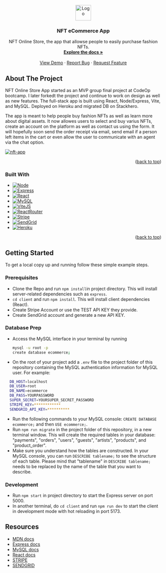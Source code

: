 <a name="readme-top"></a>

<!-- PROJECT LOGO -->
<div align="center">
  <a href="https://github.com/PaulaBurgheleaGithub/e-Commerce-App">
    <img src="https://github.com/PaulaBurgheleaGithub/e-Commerce-App/blob/main/client/nft.svg" alt="Logo" width="50" height="50">
  </a>

<h3 align="center">NFT eCommerce App</h3>

  <p align="center">
    NFT Online Store, the app that allowse people to easily purchase fashion NFTs.
    <br />
    <a href="https://github.com/PaulaBurgheleaGithub/e-Commerce-App/wiki"><strong>Explore the docs »</strong></a>
    <br />
    <br />
    <a href="https://desolate-harbor-25583-d0e8904996eb.herokuapp.com">View Demo</a>
    ·
    <a href="https://github.com/users/PaulaBurgheleaGithub/projects/3">Report Bug</a>
    ·
    <a href="https://github.com/users/PaulaBurgheleaGithub/projects/3">Request Feature</a>
  </p>
</div>

<!-- ABOUT THE PROJECT -->
## About The Project

NFT Online Store App started as an MVP group final project at CodeOp bootcamp. I later forkedt the project and continue to work on design as well as new features.
The full-stack app is built using React, Node/Express, Vite, and MySQL.
Deployed on Heroku and migrated DB on Stackhero.

The app is meant to help people buy fashion NFTs as well as learn more about digital assets. It now allowes users to select and buy varius NFTs, create an account on the platform as well as contact us using the form. It will hopefully soon send the order receipt via email, send email if a person left items in the cart or even allow the user to communicate with an agent via the chat option.

[![nft-app][product-screenshot]][product-screenshot]


<p align="right">(<a href="#readme-top">back to top</a>)</p>

### Built With

* [![Node][NodeJS]][Node-url]
* [![Express][Express.js]][Express-url]
* [![React][React.js]][React-url]
* [![MySQL][MySQL]][MySQL-url]
* [![ViteJS][ViteJS]][Vite-url]
* [![ReactRouter][ReactRouter]][ReactRouter-url]
* [![Stripe][Stripe]][Stripe-url]
* [![SendGrid][SendGrid]][SendGrid-url]
* [![Heroku][Heroku]][Heroku-url]


<p align="right">(<a href="#readme-top">back to top</a>)</p>

<!-- GETTING STARTED -->
## Getting Started

To get a local copy up and running follow these simple example steps.

### Prerequisites

- Clone the Repo and run `npm install`in project directory. This will install server-related dependencies such as `express`.
- `cd client` and run `npm install`. This will install client dependencies (React).
- Create Stripe Account or use the TEST API KEY they provide.
- Create SendGrid account and generate a new API KEY.

### Database Prep

- Access the MySQL interface in your terminal by running
  ```sh
  mysql -u root -p
  create database ecommerce;
  ```

- On the root of your project add a `.env` file to the project folder of this repository containing the MySQL authentication information for MySQL user. For example:

```bash
  DB_HOST=localhost
  DB_USER=root
  DB_NAME=ecommerce
  DB_PASS=YOURPASSWORD
  SUPER_SECRET=YOURSUPER_SECRET_PASSWORD
  STRIPE_KEY=************
  SENDGRID_API_KEY=**********
```

- Run the following commands to your MySQL console: `CREATE DATABASE ecommerce;` and then `USE ecommerce;`.
- Run `npm run migrate` in the project folder of this repository, in a new terminal window. This will create the required tables in your database: "payments", "orders", "users", "guests", "artists", "products", and "product_order".
- Make sure you understand how the tables are constructed. In your MySQL console, you can run `DESCRIBE tablename;` to see the structure of each table. Please mind that "tablename" in `DESCRIBE tablename;` needs to be replaced by the name of the table that you want to describe.

### Development

- Run `npm start` in project directory to start the Express server on port 5000.
- In another terminal, do `cd client` and run `npm run dev` to start the client in development mode with hot reloading in port 5173.

## Resources

  - [MDN docs](https://developer.mozilla.org/en-US/)
  - [Express docs](https://expressjs.com/en/api.html)
  - [MySQL docs](https://dev.mysql.com/doc/refman/8.0/en/database-use.html)
  - [React docs](https://reactjs.org/docs/hello-world.html)
  - [STRIPE](https://stripe.com)
  - [SENDGRID](https://sendgrid.com/)

<!-- MARKDOWN LINKS & IMAGES -->
<!-- https://www.markdownguide.org/basic-syntax/#reference-style-links -->

<!-- [forks-shield]:
[forks-url]: https://github.com/PaulaBurgheleaGithub/travelette/fork

[issues-shield]:
[issues-url]: https://github.com/PaulaBurgheleaGithub/travelette/issues

[license-shield]:
[license-url]: https://github.com/PaulaBurgheleaGithub/travelette/blob/main/LICENSE -->

[linkedin-shield]: https://img.shields.io/badge/-LinkedIn-black.svg?style=for-the-badge&logo=linkedin&colorB=555

[linkedin-url]: https://www.linkedin.com/in/paula-burghelea/

[product-screenshot]: https://github.com/PaulaBurgheleaGithub/e-Commerce-App/blob/main/client/public/Nft/Shop-page.png

[Express.js]: https://img.shields.io/badge/Express-js?logo=express&logoColor=%23F9F9F9&color=%23F9F9F9
[Express-url]: https://expressjs.com/

[React.js]: https://img.shields.io/badge/React-20232A?style=for-the-badge&logo=react&logoColor=61DAFB
[React-url]: https://reactjs.org/

[MySQL]: https://img.shields.io/badge/MySQL-white?logo=mysql&color=%23F9F9F9
[MySQL-url]: https://www.mysql.com/

[NodeJS]: https://img.shields.io/badge/node.js-white?logo=nodedotjs&color=%23333333
[Node-url]: https://nodejs.org/en

[ViteJS]: https://img.shields.io/badge/vitejs-purple?logo=vite&color=%23FFFFFF
[Vite-url]: https://vitejs.dev/

[ReactRouter]: https://img.shields.io/badge/ReactRouter-black?logo=reactrouter&color=%23121212&link=https%3A%2F%2Freactrouter.com%2Fen%2Fmain
[ReactRouter-url]: https://reactrouter.com/en/main

[Stripe]: https://img.shields.io/badge/Stripe-665AFF?logo=stripe&logoColor=%23FFFFFF
[Stripe-url]: https://stripe.com/

[SendGrid]:https://img.shields.io/badge/SendGrid-02B0DE?logo=SendGrid&logoColor=%23FFFFFF
[SendGrid-url]: https://sendgrid.com/

[Heroku]: https://img.shields.io/badge/Heroku-79579F?logo=heroku&logoColor=%23ffff
[Heroku-url]:https://www.heroku.com/

